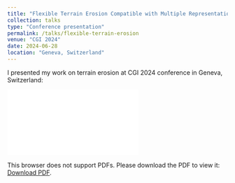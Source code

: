```yaml
---
title: "Flexible Terrain Erosion Compatible with Multiple Representations"
collection: talks
type: "Conference presentation"
permalink: /talks/flexible-terrain-erosion
venue: "CGI 2024"
date: 2024-06-28
location: "Geneva, Switzerland"
---
```



I presented my work on terrain erosion at CGI 2024 conference in Geneva, Switzerland:

<object data="/files/Papers/Presentation_ Flexible Terrain Erosion Compatible with Multiple Representations_2024-06-28.pdf" type="application/pdf" width="750px" height="750px">
    <embed src="/files/Papers/Presentation_ Flexible Terrain Erosion Compatible with Multiple Representations_2024-06-28.pdf" type="application/pdf">
        <p>This browser does not support PDFs. Please download the PDF to view it: <a href="/files/Papers/Presentation_ Flexible Terrain Erosion Compatible with Multiple Representations_2024-06-28.pdf">Download PDF</a>.</p>
    </embed>
</object>